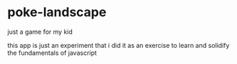 # poke-landscape
just a game for my kid

this app is just an experiment that i did it as an exercise to learn and solidify the fundamentals of javascript
